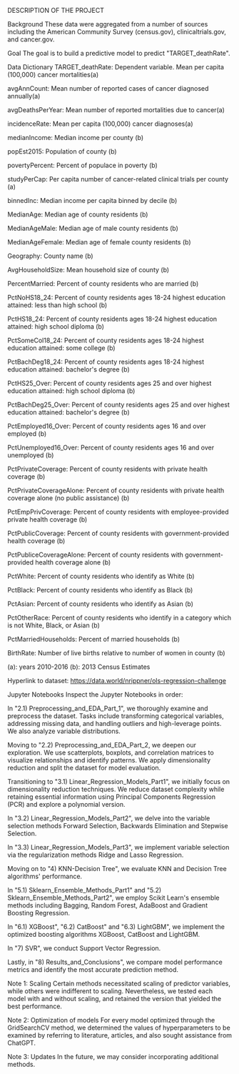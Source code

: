 DESCRIPTION OF THE PROJECT

Background
These data were aggregated from a number of sources including the American Community Survey (census.gov), clinicaltrials.gov, and cancer.gov.

Goal
The goal is to build a predictive model to predict "TARGET_deathRate".

Data Dictionary
TARGET_deathRate: Dependent variable. Mean per capita (100,000) cancer mortalities(a)

avgAnnCount: Mean number of reported cases of cancer diagnosed annually(a)

avgDeathsPerYear: Mean number of reported mortalities due to cancer(a)

incidenceRate: Mean per capita (100,000) cancer diagnoses(a)

medianIncome: Median income per county (b)

popEst2015: Population of county (b)

povertyPercent: Percent of populace in poverty (b)

studyPerCap: Per capita number of cancer-related clinical trials per county (a)

binnedInc: Median income per capita binned by decile (b)

MedianAge: Median age of county residents (b)

MedianAgeMale: Median age of male county residents (b)

MedianAgeFemale: Median age of female county residents (b)

Geography: County name (b)

AvgHouseholdSize: Mean household size of county (b)

PercentMarried: Percent of county residents who are married (b)

PctNoHS18_24: Percent of county residents ages 18-24 highest education attained: less than high school (b)

PctHS18_24: Percent of county residents ages 18-24 highest education attained: high school diploma (b)

PctSomeCol18_24: Percent of county residents ages 18-24 highest education attained: some college (b)

PctBachDeg18_24: Percent of county residents ages 18-24 highest education attained: bachelor's degree (b)

PctHS25_Over: Percent of county residents ages 25 and over highest education attained: high school diploma (b)

PctBachDeg25_Over: Percent of county residents ages 25 and over highest education attained: bachelor's degree (b)

PctEmployed16_Over: Percent of county residents ages 16 and over employed (b)

PctUnemployed16_Over: Percent of county residents ages 16 and over unemployed (b)

PctPrivateCoverage: Percent of county residents with private health coverage (b)

PctPrivateCoverageAlone: Percent of county residents with private health coverage alone (no public assistance) (b)

PctEmpPrivCoverage: Percent of county residents with employee-provided private health coverage (b)

PctPublicCoverage: Percent of county residents with government-provided health coverage (b)

PctPubliceCoverageAlone: Percent of county residents with government-provided health coverage alone (b)

PctWhite: Percent of county residents who identify as White (b)

PctBlack: Percent of county residents who identify as Black (b)

PctAsian: Percent of county residents who identify as Asian (b)

PctOtherRace: Percent of county residents who identify in a category which is not White, Black, or Asian (b)

PctMarriedHouseholds: Percent of married households (b)

BirthRate: Number of live births relative to number of women in county (b)

(a): years 2010-2016 (b): 2013 Census Estimates

Hyperlink to dataset: https://data.world/nrippner/ols-regression-challenge

Jupyter Notebooks
Inspect the Jupyter Notebooks in order:

In "2.1) Preprocessing_and_EDA_Part_1", we thoroughly examine and preprocess the dataset. Tasks include transforming categorical variables, addressing missing data, and handling outliers and high-leverage points. We also analyze variable distributions.

Moving to "2.2) Preprocessing_and_EDA_Part_2, we deepen our exploration. We use scatterplots, boxplots, and correlation matrices to visualize relationships and identify patterns. We apply dimensionality reduction and split the dataset for model evaluation.

Transitioning to "3.1) Linear_Regression_Models_Part1", we initially focus on dimensionality reduction techniques. We reduce dataset complexity while retaining essential information using Principal Components Regression (PCR) and explore a polynomial version.

In "3.2) Linear_Regression_Models_Part2", we delve into the variable selection methods Forward Selection, Backwards Elimination and Stepwise Selection.

In "3.3) Linear_Regression_Models_Part3", we implement variable selection via the regularization methods Ridge and Lasso Regression.

Moving on to "4) KNN-Decision Tree", we evaluate KNN and Decision Tree algorithms' performance.

In "5.1) Sklearn_Ensemble_Methods_Part1" and "5.2) Sklearn_Ensemble_Methods_Part2", we employ Scikit Learn's ensemble methods including Bagging, Random Forest, AdaBoost and Gradient Boosting Regression.

In "6.1) XGBoost", "6.2) CatBoost" and "6.3) LightGBM", we implement the optimized boosting algorithms XGBoost, CatBoost and LightGBM.

In "7) SVR", we conduct Support Vector Regression.

Lastly, in "8) Results_and_Conclusions", we compare model performance metrics and identify the most accurate prediction method.

Note 1: Scaling
Certain methods necessitated scaling of predictor variables, while others were indifferent to scaling. Nevertheless, we tested each model with and without scaling, and retained the version that yielded the best performance.

Note 2: Optimization of models
For every model optimized through the GridSearchCV method, we determined the values of hyperparameters to be examined by referring to literature, articles, and also sought assistance from ChatGPT.

Note 3: Updates
In the future, we may consider incorporating additional methods.
